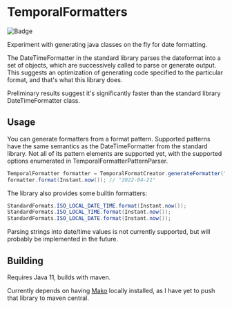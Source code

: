 # TemporalFormatters

![Badge](https://www.repostatus.org/badges/latest/wip.svg)

Experiment with generating java classes on the fly for date formatting. 

The DateTimeFormatter in the standard library parses the dateformat into a set of objects, which are successively called
to parse or generate output. This suggests an optimization of generating code specified to the particular
format, and that's what this library does.

Preliminary results suggest it's significantly faster than the standard library DateTimeFormatter class.

## Usage

You can generate formatters from a format pattern. Supported patterns have the same semantics as the DateTimeFormatter
from the standard library. Not all of its pattern elements are supported yet, with the supported options enumerated in
TemporalFormatterPatternParser.

```Java
TemporalFormatter formatter = TemporalFormatCreator.generateFormatter("yyyy-MM-dd");
formatter.format(Instant.now()); // "2022-04-21"
```

The library also provides some builtin formatters:

```Java
StandardFormats.ISO_LOCAL_DATE_TIME.format(Instant.now());
StandardFormats.ISO_LOCAL_TIME.format(Instant.now());
StandardFormats.ISO_LOCAL_DATE.format(Instant.now());
```

Parsing strings into date/time values is not currently supported, but will probably be implemented in the future.

## Building

Requires Java 11, builds with maven. 

Currently depends on having [Mako](https://github.com/hyperpape/mako) locally installed, as I have yet to push that 
library to maven central.  